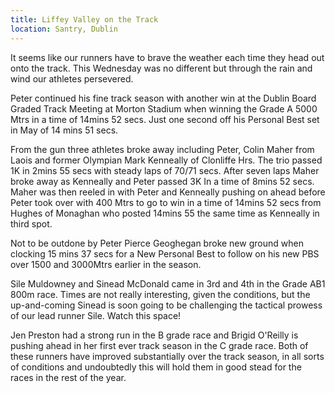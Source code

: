 ```yaml
---
title: Liffey Valley on the Track
location: Santry, Dublin
---
```


It seems like our runners have to brave the weather each time they head
out onto the track. This Wednesday was no different but through the rain
and wind our athletes persevered.

Peter continued his fine track season with another win at the Dublin Board
Graded Track Meeting at Morton Stadium when winning the Grade A 5000 Mtrs
in a time of 14mins 52 secs. Just one second off his Personal Best set in
May of 14 mins 51 secs.

From the gun three athletes broke away including Peter, Colin Maher from
Laois and former Olympian Mark Kenneally of Clonliffe Hrs. The trio passed
1K in 2mins 55 secs with steady laps of 70/71 secs. After seven laps Maher
broke away as Kenneally and Peter passed 3K In a time of 8mins 52 secs.
Maher was then reeled in with Peter and Kenneally pushing on ahead before
Peter took over with 400 Mtrs to go to win in a time of 14mins 52 secs from
Hughes of Monaghan who posted 14mins 55 the same time as Kenneally in third
spot.

Not to be outdone by Peter Pierce Geoghegan broke new ground when clocking
15 mins 37 secs for a New Personal Best to follow on his new PBS over 1500
and 3000Mtrs earlier in the season.
 
Sile Muldowney and Sinead McDonald came in 3rd and 4th in the Grade AB1
800m race. Times are not really interesting, given the conditions, but the
up-and-coming Sinead is soon going to be challenging the tactical prowess
of our lead runner Sile. Watch this space!

Jen Preston had a strong run in the B grade race and Brigid O'Reilly is
pushing ahead in her first ever track season in the  C grade race. Both
of these runners have improved substantially over the track season, in all
sorts of conditions and undoubtedly this will hold them in good stead for
the races in the rest of the year.  
